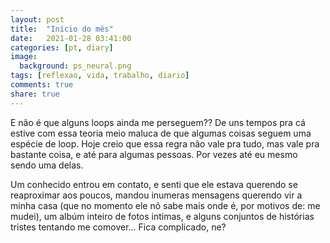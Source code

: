 ```yaml
---
layout: post
title:  "Início do mês"
date:   2021-01-28 03:41:00
categories: [pt, diary]
image:
  background: ps_neural.png
tags: [reflexao, vida, trabalho, diario]
comments: true
share: true
---
```

E não é que alguns loops ainda me perseguem?? De uns tempos pra cá estive com essa teoria meio maluca de que algumas coisas seguem uma espécie de loop. Hoje creio que essa regra não vale pra tudo, mas vale pra bastante coisa, e até para algumas pessoas. Por vezes até eu mesmo sendo uma delas.

Um conhecido entrou em contato, e senti que ele estava querendo se reaproximar aos poucos, mandou inumeras mensagens querendo vir a minha casa (que no momento ele nõ sabe mais onde é, por motivos de: me mudei), um albúm inteiro de fotos intimas, e alguns conjuntos de histórias tristes tentando me comover... Fica complicado, ne?